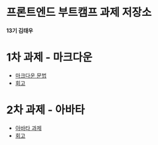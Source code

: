 # 프론트엔드 부트캠프 과제 저장소

**13기 김태우**

# 1차 과제 - 마크다운
- [마크다운 문법](./src/md/markdown.md)
- [회고](./src/md/retrospect.md)

# 2차 과제 - 아바타
- [아바타 과제](./src/avatars/avatars.html)
- [회고](./src/avatars/avatars.md)
